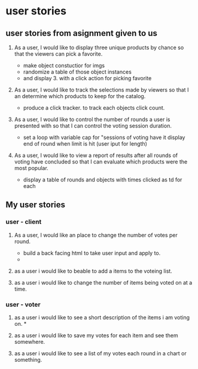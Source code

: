 # user stories


## user stories from asignment given to us

1. As a user, I would like to display three unique products by chance so that the viewers can pick a favorite.
    * make object constuctior for imgs
    * randomize a table of those object instances
    * and display 3. with a click action for picking favorite

2. As a user, I would like to track the selections made by viewers so that I an determine which products to keep for the catalog.
    * produce a click tracker. to track each objects click count.

3. As a user, I would like to control the number of rounds a user is presented with so that I can control the voting session duration.
    * set a loop with variable cap for "sessions of voting have it display end of round when limit is hit (user iput for length)

4. As a user, I would like to view a report of results after all rounds of voting have concluded so that I can evaluate which products were the most popular.
    * display a table of rounds and objects with times clicked as td for each

## My user stories

### user - client

1. As a user, I would like an place to change the number of votes per round.
    * build a back facing html to take user input and apply to.
    *   

2. as a user i would like to beable to add a items to the voteing list.

3. as a user i would like to change the number of items being voted on at a time.

### user - voter

1. as a user i would like to see a short description of the items i am voting on.
    *

2. as a user i would like to save my votes for each item and see them somewhere.

3. as a user i would like to see a list of my votes each round in a chart or something.
